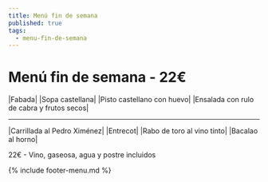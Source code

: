 ```yaml
---
title: Menú fin de semana
published: true
tags:
  - menu-fin-de-semana
---
```


# Menú fin de semana - 22€

|Fabada|
|Sopa castellana|
|Pisto castellano con huevo|
|Ensalada con rulo de cabra y frutos secos|

------

|Carrillada al Pedro Ximénez|
|Entrecot|
|Rabo de toro al vino tinto|
|Bacalao al horno|

22€ - Vino, gaseosa, agua y postre incluidos

{% include footer-menu.md %}
